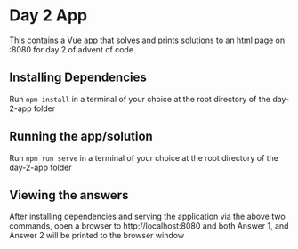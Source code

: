 # Day 2 App

This contains a Vue app that solves and prints solutions to an html page on :8080 for day 2 of advent of code

## Installing Dependencies

Run `npm install` in a terminal of your choice at the root directory of the day-2-app folder

## Running the app/solution

Run `npm run serve` in a terminal of your choice at the root directory of the day-2-app folder

## Viewing the answers

After installing dependencies and serving the application via the above two commands, open a browser to http://localhost:8080 and both Answer 1, and Answer 2 will be printed to the browser window

